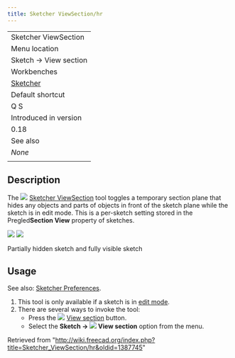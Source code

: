 ```yaml
---
title: Sketcher ViewSection/hr
---
```

|  |
| --- |
| Sketcher ViewSection |
| Menu location |
| Sketch → View section |
| Workbenches |
| [Sketcher](/Sketcher_Workbench "Sketcher Workbench") |
| Default shortcut |
| Q S |
| Introduced in version |
| 0.18 |
| See also |
| *None* |
|  |

## Description

The ![](/images/Sketcher_ViewSection.svg) [Sketcher ViewSection](/Sketcher_ViewSection "Sketcher ViewSection") tool toggles a temporary section plane that hides any objects and parts of objects in front of the sketch plane while the sketch is in edit mode. This is a per-sketch setting stored in the Pregled**Section View** property of sketches.

![](/images/Sketcher_ViewSection1.png) ![](/images/Sketcher_ViewSection2.png)

Partially hidden sketch and fully visible sketch

## Usage

See also: [Sketcher Preferences](/Sketcher_Preferences#Display "Sketcher Preferences").

1. This tool is only available if a sketch is in [edit mode](/Sketcher_EditSketch "Sketcher EditSketch").
2. There are several ways to invoke the tool:
   * Press the ![](/images/Sketcher_ViewSection.svg) [View section](/Sketcher_ViewSection "Sketcher ViewSection") button.
   * Select the **Sketch → ![](/images/Sketcher_ViewSection.svg) View section** option from the menu.

Retrieved from "<http://wiki.freecad.org/index.php?title=Sketcher_ViewSection/hr&oldid=1387745>"